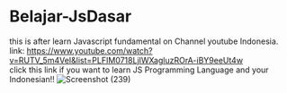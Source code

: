 # Belajar-JsDasar
this is after learn Javascript fundamental on Channel youtube Indonesia.
<br>link: https://www.youtube.com/watch?v=RUTV_5m4VeI&list=PLFIM0718LjIWXagluzROrA-iBY9eeUt4w
<br>click this link if you want to learn JS Programming Language and your Indonesian!!
![Screenshot (239)](https://user-images.githubusercontent.com/77600520/145499627-94122545-1f28-444a-8925-315e130fcf9c.png)
